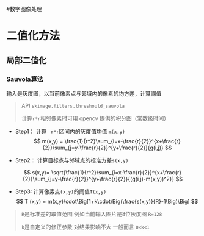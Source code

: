 #数字图像处理
# 二值化方法

## 局部二值化

### Sauvola算法

输入是灰度图，以当前像素点与邻域内的像素的均方差，计算阈值

> API  `skimage.filters.threshould_sauvola`
>
> 计算`r*r`相邻像素时可用 opencv 提供的积分图（常数级时间）

* Step1： 计算 ` r*r`区间内的灰度值均值 `m(x,y)` 
  $$
  m(x,y) = \frac{1}{r^2}\sum_{i=x-\frac{r}{2}}^{x+\frac{r}{2}}\sum_{j=y-\frac{r}{2}}^{y+\frac{r}{2}}{g(i,j)}
  $$
  
* Step2：  计算目标点与邻域点的标准方差`s(x,y)`

$$
s(x,y)= \sqrt{\frac{1}{r^2}\sum_{i=x-\frac{r}{2}}^{x+\frac{r}{2}}\sum_{j=y-\frac{r}{2}}^{y+\frac{r}{2}}{(g(i,j)-m(x,y))^2}}
$$



* Step3:    计算像素点`(x,y)`的阈值`T(x,y)`
  $$
  T (x,y) = m(x,y)\cdot\Big[1+k\cdot\Big(\frac{s(x,y)}{R}-1\Big)\Big]
  $$
  
> `R`是标准差的取值范围  例如当前输入图片是8位灰度图 `R=128`
>
> `k`是自定义的修正参数 对结果影响不大  一般而言 `0<k<1`